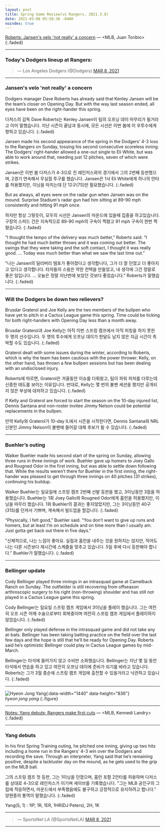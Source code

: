 ```yaml
---
layout: post
title: Spring Game Review(vs Rangers, 2021.3.8)
date: 2021-03-08 05:50:38 -0400
noindex: true
---
```


[Roberts: Jansen's velo 'not really' a concern](https://www.mlb.com/news/astros-forrest-whitley-possible-tommy-john-surgery) &mdash; <MLB, Juan Toribio>
{:.faded}

---

### Today's Dodgers lineup at Rangers:

<script async src="//platform.twitter.com/widgets.js" charset="utf-8"></script>
<blockquote class="twitter-tweet" data-lang="en">
  &mdash; Los Angeles Dodgers (@Dodgers)
  <a href="https://twitter.com/Dodgers/status/1368599824707227650">MAR 8, 2021</a>
</blockquote>

---

### Jansen's velo 'not really' a concern

Dodgers manager Dave Roberts has already said that Kenley Jansen will be the team’s closer on Opening Day. But with the way last season ended, all eyes have been on the right-hander this spring.

다저스의 감독 Dave Roberts는 Kenley Jansen이 팀의 오프닝 데이 마무리가 될거라고 이미 말했습니다. 지난 시즌이 끝남과 동시에, 모든 시선은 이번 봄에 이 우투수에게 향하고 있습니다.
{:.faded}

Jansen made his second appearance of the spring in the Dodgers’ 4-3 loss to the Rangers on Sunday, tossing his second consecutive scoreless inning. The Dodgers’ right-hander allowed a one-out single to Eli White, but was able to work around that, needing just 12 pitches, seven of which were strikes.

Jansen은 이번 봄 다저스가 4-3으로 진 레인저스와의 경기에서 그의 2번째 등판했으며, 2경기 연속해서 무실점 투구를 했습니다. Jansen은 1사 Eli White에게 하나의 안타를 허용했지만, 이닝을 마치는데 단 12구(7S)만 필요했습니다.
{:.faded}

But as always, all eyes were on the radar gun when Jansen was on the mound. Surprise Stadium's radar gun had him sitting at 89-90 mph consistently and hitting 91 mph once.

하지만 항상 그렇듯이, 모두의 시선은 Jansen의 마운드에 있을때 집중을 하고있습니다. 구장의 스피드 건은 지속적으로 89-90 mph의 구속이 찍혔고 91 mph 구속이 한번 찍혔습니다.
{:.faded}

“I thought the tempo of the delivery was much better,” Roberts said. “I thought he had much better throws and it was coming out better. The swings that they were taking and the soft contact, I thought it was really good. … Today was much better than what we saw the last time out.”

"나는 Jansen의 딜리버리 템포가 좋아졌다고 생각합니다, 그가 더 잘 던졌고 더 좋아지고 있다고 생각합니다. 타자들의 스윙은 약한 컨택을 만들었고, 내 생각에 그건 정말로 좋은 일입니다. … 오늘은 정말 지난번에 보았던 것보다 좋았습니다." Roberts가 말했습니다.
{:.faded}

---

### Will the Dodgers be down two relievers?
Brusdar Graterol and Joe Kelly are the two members of the bullpen who have yet to pitch in a Cactus League game this spring. Time could be ticking for both right-handers with Opening Day less than a month away.

Brusdar Graterol과 Joe Kelly는 아직 이번 스프링 캠프에서 아직 피칭을 하지 못한 두 명의 선수입니다. 두 명의 투수에게 오프닝 데이가 한달도 남지 않은 지금 시간이 촉박할 수도 있습니다.
{:.faded}

Graterol dealt with some issues during the winter, according to Roberts, which is why the team has been cautious with the power thrower. Kelly, on the other hand, has thrown a few bullpen sessions but has been dealing with an undisclosed injury.

Roberts에 따르면, Graterol은 겨울동안 이슈를 다뤄왔고, 팀이 파워 피처를 다루는데 신중한 태도를 보이는 이유입니다. 반대로, Kelly는 몇 번의 불펜 세션을 했지만 공개되지 않은 부상에 대처하고 있습니다.
{:.faded}

If Kelly and Graterol are forced to start the season on the 10-day injured list, Dennis Santana and non-roster invitee Jimmy Nelson could be potential replacements in the bullpen.

만약 Kelly와 Graterol가 10-day IL에서 시즌을 시작한다면, Dennis Santana와 NRL 신분인 Jimmy Nelson이 불펜에 들어갈 대체 후보가 될 수 있습니다.
{:.faded}

---

### Buehler’s outing
Walker Buehler made his second start of the spring on Sunday, allowing three runs in three innings of work. Buehler gave up homers to Joey Gallo and Rougned Odor in the first inning, but was able to settle down following that. While the results weren’t there for Buehler in the first inning, the right-hander was pleased to get through three innings on 40 pitches (31 strikes), continuing his buildup.

Walker Buehler는 일요일에 스프링 캠프 2번째 선발 등판을 했고, 3이닝동안 3점을 허용했습니다. Buehler는 1회 Joey Gallo와 Rougned Odor에게 홈런을 허용했지만, 이닝을 마무리 했습니다. 1회 Buehler의 결과는 좋지않았지만, 그는 3이닝동안 40구(31S)를 던져서 기쁘며, 계속해서 빌드업을 할겁니다.
{:.faded}

“Physically, I felt good,” Buehler said. “You don’t want to give up runs and homers, but at least I’m on schedule and on time more than I usually am. Just gotta get back out there in five days.”

"신체적으로, 나는 느낌이 좋아요. 실점과 홈런을 내주는 것을 원하지는 않지만, 적어도 나는 다른 시즌보다 제시간에 스케줄을 맞추고 있습니다. 5일 후에 다시 등판해야 합니다." Buehler가 말했습니다.
{:.faded}

---

### Bellinger update
Cody Bellinger played three innings in an intrasquad game at Camelback Ranch on Sunday. The outfielder is still recovering from offseason arthroscopic surgery to his right (non-throwing) shoulder and has still not played in a Cactus League game this spring.

Cody Bellinger는 일요일 스프링 캠프 게임에서 3이닝을 플레이 했습니다. 그는 여전히 오프 시즌 어깨 수술으로부터 회복중이며 여전히 스프링 캠프 게임에서 플레이하지 않았습니다.
{:.faded}

Bellinger only played defense in the intrasquad game and did not take any at-bats. Bellinger has been taking batting practice on the field over the last few days and the hope is still that he’ll be ready for Opening Day. Roberts said he’s optimistic Bellinger could play in Cactus League games by mid-March.

Bellinger는 타석에 들어가지 않고 수비만 소화했습니다. Bellinger는 지난 몇 일 동안 타석에서 연습을 하고 있고 여전히 오프닝 데이에 준비가 되기를 바라고 있습니다. Roberts는 그가 3월 중순에 스프링 캠프 게임에 출전할 수 있을거라고 낙관하고 있습니다.
{:.faded}

---

![Hyeon Jong Yang](https://img.mlbstatic.com/mlb-images/image/private/t_16x9/t_w1536/mlb/uiwyymsgnvjgtpxp9efa.jpg){:data-width="1440" data-height="836"}   
*hyeon jong yang*
{:.figure}

---

[Notes: Yang debuts; Rangers make first cuts](https://www.mlb.com/rangers/news/hyeon-jong-yang-rangers-spring-training-debut) &mdash; <MLB, Kennedi Landry>
{:.faded}

---

### Yang debuts
In his first Spring Training outing, he pitched one inning, giving up two hits including a home run in the Rangers' 4-3 win over the Dodgers and recording the save. Through an interpreter, Yang said that he’s remaining positive, despite a lackluster day on the mound, as he gets used to the grip on the MLB ball.

그의 스프링 캠프 첫 등판, 그는 1이닝을 던졌으며, 홈런 포함 2안타를 허용하며 다저스를 상대로 4-3으로 레인저스가 이기며 세이브를 기록했습니다. "그는 MLB 공인구의 그립에 적응하면서, 마운드에서 부족했음에도 불구하고 긍정적으로 유지하려고 합니다." 양현종의 통역이 말했습니다.
{:.faded}

Yang(S, 1) : 1IP, 1R, 1ER, 1HR(DJ Peters), 2H, 1K

---

<script async src="//platform.twitter.com/widgets.js" charset="utf-8"></script>
<blockquote class="twitter-tweet" data-lang="en">
  &mdash; SportsNet LA (@SportsNetLA)
  <a href="https://twitter.com/SportsNetLA/status/1368691805114359808">MAR 8, 2021</a>
</blockquote>

---
